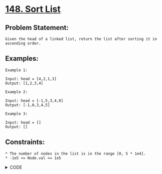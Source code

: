 # [148. Sort List](https://leetcode.com/problems/sort-list/)

## Problem Statement:

```
Given the head of a linked list, return the list after sorting it in ascending order.
```

## Examples:

```
Example 1:

Input: head = [4,2,1,3]
Output: [1,2,3,4]

Example 2:

Input: head = [-1,5,3,4,0]
Output: [-1,0,3,4,5]

Example 3:

Input: head = []
Output: []
```

## Constraints:

```
* The number of nodes in the list is in the range [0, 5 * 1e4].
* -1e5 <= Node.val <= 1e5
```


<details>
  <summary> CODE </summary>
  
  ```cpp

/**
 * Definition for singly-linked list.
 * struct ListNode {
 *     int val;
 *     ListNode *next;
 *     ListNode() : val(0), next(nullptr) {}
 *     ListNode(int x) : val(x), next(nullptr) {}
 *     ListNode(int x, ListNode *next) : val(x), next(next) {}
 * };
 */


class Solution {
public:
    
    ListNode* sortList(ListNode* head) {
        vector<int> v;
        
        ListNode *cur = head;
        while(cur) {
            v.push_back(cur -> val);
            cur = cur -> next;
        }
        
        sort(v.begin(), v.end());
        
        cur = head;
        
        for(auto &x: v){
            cur -> val = x;
            cur = cur -> next;
        }
        return head;
    }
};
  
  ```
  
</details>